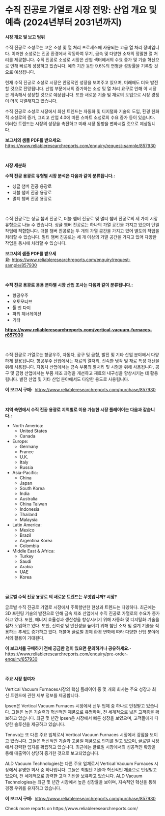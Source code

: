 <p><h1>수직 진공로 가열로 시장 전망: 산업 개요 및 예측 (2024년부터 2031년까지)</h1></p><p><strong>시장 개요 및 보고 범위</strong></p>
<p><p>수직 진공로 소성로는 고온 소성 및 열 처리 프로세스에 사용되는 고급 열 처리 장비입니다. 이러한 소성로는 진공 환경에서 작동하여 무기, 금속 및 다양한 소재의 정밀한 열 처리를 제공합니다. 수직 진공로 소성로 시장은 산업 섹터에서의 수요 증가 및 기술 혁신으로 인해 빠르게 성장하고 있습니다. 예측 기간 동안 9.6%의 연평균 성장률을 기록할 것으로 예상됩니다.</p><p>현재 수직 진공로 소성로 시장은 안정적인 성장을 보여주고 있으며, 미래에도 더욱 발전할 것으로 전망됩니다. 산업 부문에서의 증가하는 소성 및 열 처리 요구로 인해 이 시장은 계속해서 성장할 것으로 예상됩니다. 또한 새로운 기술 및 재료의 도입으로 시장 경쟁이 더욱 치열해지고 있습니다.</p><p>수직 진공로 소성로 시장에서 최신 트렌드는 자동화 및 디지털화 기술의 도입, 환경 친화적 소성로의 증가, 그리고 산업 4.0에 따른 스마트 소성로의 수요 증가 등이 있습니다. 이러한 트렌드는 시장의 성장을 촉진하고 미래 시장 동향을 변화시킬 것으로 예상됩니다.</p></p>
<p><strong>보고서의 샘플 PDF를 받으세요:</strong> <a href="https://www.reliableresearchreports.com/enquiry/request-sample/857930">https://www.reliableresearchreports.com/enquiry/request-sample/857930</a></p>
<p>&nbsp;</p>
<p><strong>시장 세분화</strong></p>
<p><strong>수직 진공 용광로 유형별 시장 분석은 다음과 같이 분류됩니다.:</strong></p>
<p><ul><li>싱글 챔버 진공 용광로</li><li>더블 챔버 진공 용광로</li><li>멀티 챔버 진공 용광로</li></ul></p>
<p>&nbsp;</p>
<p><p>수직 진공로는 싱글 챔버 진공로, 더블 챔버 진공로 및 멀티 챔버 진공로의 세 가지 시장 유형으로 나눌 수 있습니다. 싱글 챔버 진공로는 하나의 가열 공간을 가지고 있으며 단일 작업에 적합합니다. 더블 챔버 진공로는 두 개의 가열 공간을 가지고 있어 별도의 작업을 처리할 수 있습니다. 멀티 챔버 진공로는 세 개 이상의 가열 공간을 가지고 있어 다양한 작업을 동시에 처리할 수 있습니다.</p></p>
<p><strong>보고서의 샘플 PDF를 받으세요:</strong>&nbsp;<a href="https://www.reliableresearchreports.com/enquiry/request-sample/857930">https://www.reliableresearchreports.com/enquiry/request-sample/857930</a></p>
<p>&nbsp;</p>
<p><strong> 수직 진공 용광로 응용 분야별 시장 산업 조사는 다음과 같이 분류됩니다.:</strong></p>
<p><ul><li>항공우주</li><li>오토모티브</li><li>툴 앤 다이</li><li>파워 제너레이션</li><li>기타</li></ul></p>
<p><strong><a href="https://www.reliableresearchreports.com/vertical-vacuum-furnaces-r857930">https://www.reliableresearchreports.com/vertical-vacuum-furnaces-r857930</a></strong></p>
<p>&nbsp;</p>
<p><p>수직 진공로 가열로는 항공우주, 자동차, 공구 및 금형, 발전 및 기타 산업 분야에서 다양하게 활용됩니다. 항공우주 산업에서는 재료의 열처리, 신속한 냉각 및 재료 특성 개선을 위해 사용됩니다. 자동차 산업에서는 금속 부품의 열처리 및 시험을 위해 사용됩니다. 공구 및 금형 산업에서는 부품 제조 과정을 개선하고 재료의 내구성을 향상시키는 데 활용됩니다. 발전 산업 및 기타 산업 분야에서도 다양한 용도로 사용됩니다.</p></p>
<p><strong>이 보고서 구매:</strong>&nbsp; <a href="https://www.reliableresearchreports.com/purchase/857930">https://www.reliableresearchreports.com/purchase/857930</a></p>
<p>&nbsp;</p>
<p><strong>지역 측면에서 수직 진공 용광로 지역별로 이용 가능한 시장 플레이어는 다음과 같습니다.:</strong></p>
<p><ul>
    <li>
        North America:
        <ul>
            <li>United States</li>
            <li>Canada</li>
        </ul>
    </li>
    <li>
        Europe:
        <ul>
            <li>Germany</li>
            <li>France</li>
            <li>U.K.</li>
            <li>Italy</li>
            <li>Russia</li>
        </ul>
    </li>
    <li>
        Asia-Pacific:
        <ul>
            <li>China</li>
            <li>Japan</li>
            <li>South Korea</li>
            <li>India</li>
            <li>Australia</li>
            <li>China Taiwan</li>
            <li>Indonesia</li>
            <li>Thailand</li>
            <li>Malaysia</li>
        </ul>
    </li>
    <li>
        Latin America:
        <ul>
            <li>Mexico</li>
            <li>Brazil</li>
            <li>Argentina Korea</li>
            <li>Colombia</li>
        </ul>
    </li>
    <li>
        Middle East & Africa:
        <ul>
            <li>Turkey</li>
            <li>Saudi</li>
            <li>Arabia</li>
            <li>UAE</li>
            <li>Korea</li>
        </ul>
    </li>
    </ul></p>
<p>&nbsp;</p>
<p><strong>글로벌 수직 진공 용광로 의 새로운 트렌드는 무엇입니까? 시장?</strong></p>
<p><p>글로벌 수직 진공로 가열로 시장에서 주목할만한 현상과 트렌드는 다양하다. 최근에는 3D 프린팅 기술의 발전으로 인해 금속 제조 산업에서 수직 진공로 가열로의 수요가 증가하고 있다. 또한, 에너지 효율성과 생산성을 향상시키기 위해 자동화 및 디지턀화 기술을 점차 도입하고 있다. 또한, 신뢰성 및 안전성을 높이기 위해 첨단 소재 및 설계 기술을 적용하는 추세도 증가하고 있다. 더불어 글로벌 경제 환경 변화에 따라 다양한 산업 분야에서의 활용이 기대된다.</p></p>
<p><strong>이 보고서를 구매하기 전에 궁금한 점이 있으면 문의하거나 공유하세요.</strong>- <a href="https://www.reliableresearchreports.com/enquiry/pre-order-enquiry/857930">https://www.reliableresearchreports.com/enquiry/pre-order-enquiry/857930</a></p>
<p>&nbsp;</p>
<p><strong>주요 시장 참여자</strong></p>
<p><p>Vertical Vacuum Furnaces시장의 핵심 플레이어 중 몇 개의 회사는 주요 성장과 최신 트렌드에 관한 세부 정보를 제공합니다.</p><p>Ipsen은 Vertical Vacuum Furnaces 시장에서 선두 업체 중 하나로 인정받고 있습니다. 그들은 높은 기술력과 혁신적인 제품으로 유명하며, 전 세계적으로 넓은 고객층을 확보하고 있습니다. 최근 몇 년간 Ipsen은 시장에서 빠른 성장을 보였으며, 고객들에게 다양한 솔루션을 제공하고 있습니다.</p><p>Tenova는 또 다른 주요 업체로서 Vertical Vacuum Furnaces 시장에서 강점을 보이고 있습니다. 그들은 혁신적인 기술과 고품질 제품으로 인기를 얻고 있으며, 글로벌 시장에서 강력한 입지를 확립하고 있습니다. 최근에는 글로벌 시장에서의 성공적인 확장을 통해 매출액이 상당히 증가한 것으로 보고되었습니다.</p><p>ALD Vacuum Technologies는 다른 주요 업체로서 Vertical Vacuum Furnaces 시장에서 유명한 회사 중 하나입니다. 그들은 최첨단 기술과 혁신적인 제품으로 인정받고 있으며, 전 세계적으로 강력한 고객 기반을 보유하고 있습니다. ALD Vacuum Technologies는 최근 몇 년간 시장에서 높은 성장률을 보이며, 지속적인 혁신을 통해 경쟁 우위를 유지하고 있습니다.</p></p>
<p><strong>이 보고서 구매:</strong>&nbsp;&nbsp;<a href="https://www.reliableresearchreports.com/purchase/857930">https://www.reliableresearchreports.com/purchase/857930</a></p>
<p>Check more reports on https://www.reliableresearchreports.com/</p>